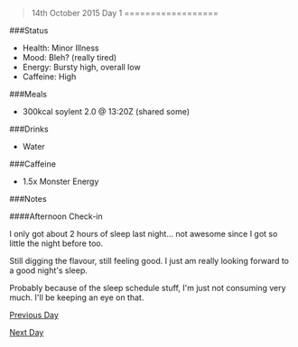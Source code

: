 >14th October 2015
>Day 1
==================

###Status

- Health: Minor Illness
- Mood: Bleh? (really tired)
- Energy: Bursty high, overall low
- Caffeine: High

###Meals

- 300kcal soylent 2.0 @ 13:20Z (shared some)

###Drinks

- Water

###Caffeine 

- 1.5x Monster Energy

###Notes

####Afternoon Check-in

I only got about 2 hours of sleep last night... not awesome since I got so little the night before too.

Still digging the flavour, still feeling good. I just am really looking forward to a good night's sleep.

Probably because of the sleep schedule stuff, I'm just not consuming very much. I'll be keeping an eye on that.

[Previous Day](./day1.md "Day 1")

[Next Day](./day3.md "Day 3")

